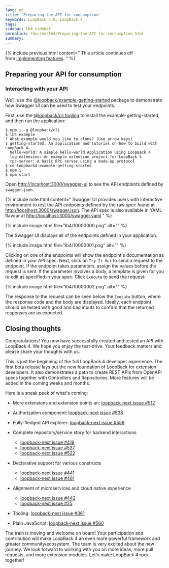 ```yaml
---
lang: en
title: 'Preparing the API for consumption'
keywords: LoopBack 4.0, LoopBack 4
tags:
sidebar: lb4_sidebar
permalink: /doc/en/lb4/Preparing-the-API-for-consumption.html
summary:
---
```


{% include previous.html content="
This article continues off from [Implementing features](./Implementing-features.md).
" %}

## Preparing your API for consumption

### Interacting with your API

We'll use the [@loopback/example-getting-started](https://github.com/strongloop/loopback-next/tree/master/packages/example-getting-started)
package to demonstrate how Swagger UI can be used to test your endpoints.

First, use the [@loopback/cli tooling](https://github.com/strongloop/loopback-next/tree/master/packages/cli)
to install the example-getting-started, and then run the application:

```
$ npm i -g @loopback/cli
$ lb4 example
? What example would you like to clone? (Use arrow keys)
❯ getting-started: An application and tutorial on how to build with LoopBack 4.
  hello-world: A simple hello-world Application using LoopBack 4
  log-extension: An example extension project for LoopBack 4
  rpc-server: A basic RPC server using a made-up protocol
$ cd loopback4-example-getting-started
$ npm i
$ npm start
```

Open [http://localhost:3000/swagger-ui](http://localhost:3000/swagger-ui) to see the API endpoints defined by `swagger.json`.

{% include note.html content="
  Swagger UI provides users with interactive environment to test the API endpoints defined by the raw spec found at [http://localhost:3000/swagger.json](http://localhost:3000/swagger.json).
  The API spec is also available in YAML flavour at [http://localhost:3000/swagger.yaml](http://localhost:3000/swagger.yaml)
" %}

{% include image.html file="lb4/10000000.png" alt="" %}

The Swagger UI displays all of the endpoints defined in your application.

{% include image.html file="lb4/10000001.png" alt="" %}

Clicking on one of the endpoints will show the endpoint's documentation as defined in your API spec. Next, click on `Try It Out` to send a request to the endpoint. If the endpoint takes parameters, assign the values before the request is sent. If the parameter involves a body, a template is given for you to edit as specified in your spec. Click `Execute` to send the request:

{% include image.html file="lb4/10000002.png" alt="" %}

The response to the request can be seen below the `Execute` button, where the response code and the body are displayed. Ideally, each endpoint should be tested with good and bad inputs to confirm that the returned responses are as expected.

## Closing thoughts

Congratulations! You now have successfully created and tested an API with LoopBack 4. We hope you enjoy the test-drive. Your feedback matters and please share your thoughts with us.

This is just the beginning of the full LoopBack 4 developer experience. The first beta release lays out the new foundation of LoopBack for extension developers. It also demonstrates a path to create REST APIs from OpenAPI specs together with Controllers and Repositories. More features will be added in the coming weeks and months.

Here is a sneak peek of what's coming:

- More extensions and extension points an: [loopback-next issue #512](https://github.com/strongloop/loopback-next/issues/512)

- Authorization component: [loopback-next issue #538](https://github.com/strongloop/loopback-next/issues/538)

- Fully-fledged API explorer: [loopback-next issue #559](https://github.com/strongloop/loopback-next/issues/559)

- Complete repository/service story for backend interactions
  - [loopback-next issue #419](https://github.com/strongloop/loopback-next/issues/419)
  - [loopback-next issue #537](https://github.com/strongloop/loopback-next/issues/537)
  - [loopback-next issue #522](https://github.com/strongloop/loopback-next/issues/522)

- Declarative support for various constructs
  - [loopback-next issue #441](https://github.com/strongloop/loopback-next/issues/441)
  - [loopback-next issue #461](https://github.com/strongloop/loopback-next/issues/461)

- Alignment of microservices and cloud native experience
  - [loopback-next issue #442](https://github.com/strongloop/loopback-next/issues/442)
  - [loopback-next issue #25](https://github.com/strongloop/loopback-next/issues/25)

- Tooling: [loopback-next issue #361](https://github.com/strongloop/loopback-next/issues/361)

- Plain JavaScript: [loopback-next issue #560](https://github.com/strongloop/loopback-next/issues/560)

The train is moving and welcome on board! Your participation and contribution will make LoopBack 4 an even more powerful framework and greater community/ecosystem. The team is very excited about the new journey. We look forward to working with you on more ideas, more pull requests, and more extension modules. Let's make LoopBack 4 rock together!
